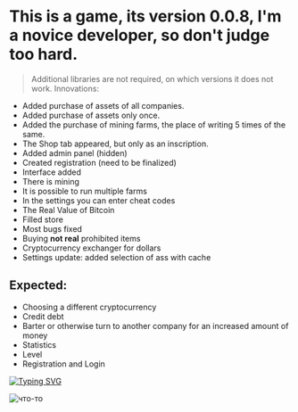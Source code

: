 # This is a game, its version 0.0.8, I'm a novice developer, so don't judge too hard.

> Additional libraries are not required, on which versions it does not work. 
Innovations:

- Added purchase of assets of all companies.
- Added purchase of assets only once.
- Added the purchase of mining farms, the place of writing 5 times of the same.
- The Shop tab appeared, but only as an inscription.
- Added admin panel (hidden)
- Created registration (need to be finalized)
- Interface added
- There is mining
- It is possible to run multiple farms
- In the settings you can enter cheat codes
- The Real Value of Bitcoin
- Filled store
- Most bugs fixed
- Buying __not real__ prohibited items
- Cryptocurrency exchanger for dollars
- Settings update: added selection of ass with cache

## Expected:
- Choosing a different cryptocurrency
- Credit debt
- Barter or otherwise turn to another company for an increased amount of money
- Statistics
- Level
- Registration and Login

[![Typing SVG](https://readme-typing-svg.herokuapp.com?color=%2336BCF7&lines=Mellogram)](https://github.com/Mell-Anderson/Mellogram/archive/refs/tags/v0.0.8.zip)

<img src="6511c75e0597d02468b89ca9ce28dd71.gif" alt="что-то">
